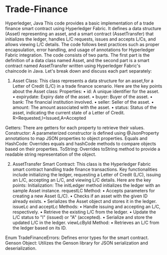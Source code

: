 # Trade-Finance
Hyperledger, Java
This code provides a basic implementation of a trade finance smart contract using Hyperledger Fabric. It defines a data structure (Asset) representing an asset, and a smart contract (AssetTransfer) that initializes the ledger, handles L/C requests, issues and accepts L/Cs, and allows viewing L/C details. The code follows best practices such as proper encapsulation, error handling, and usage of annotations for Hyperledger Fabric integration.
The code consists of two parts. The first part is the definition of a data class named Asset, and the second part is a smart contract named AssetTransfer written using Hyperledger Fabric's chaincode in Java. Let's break down and discuss each part separately:

1. Asset Class:
This class represents a data structure for an asset,for a Letter of Credit (L/C) in a trade finance scenario. Here are the key points about the Asset class:
Properties:
•	id: A unique identifier for the asset.
•	expirydate: Expiry date of the asset.
•	buyer: Buyer of the asset.
•	bank: The financial institution involved.
•	seller: Seller of the asset.
•	amount: The amount associated with the asset.
•	status: Status of the asset, indicating the current state of a Letter of Credit. R=Requested,I=Issued,A=Accepted

Getters: There are getters for each property to retrieve their values.
Constructor: A parameterized constructor is defined using @JsonProperty annotations to map JSON properties to object properties.
Equals and HashCode: Overrides equals and hashCode methods to compare objects based on their properties.
ToString: Overrides toString method to provide a readable string representation of the object.


2. AssetTransfer Smart Contract:
This class is the Hyperledger Fabric smart contract handling trade finance transactions. Key functionalities include initializing the ledger, requesting a Letter of Credit (L/C), issuing an L/C, accepting an L/C, and viewing L/C details. Here are the key points:
Initialization: The initLedger method initializes the ledger with an sample Asset instance.
requestLC Method:
•	Accepts parameters for creating a new Asset (L/C).
•	Checks if an asset with the given ID already exists.
•	Serializes the Asset object and stores it in the ledger.
issueLc and acceptLc Methods:
•	Handle issuing and accepting an L/C, respectively.
•	Retrieve the existing L/C from the ledger.
•	Update the L/C status to "I" (issued) or "A" (accepted).
•	Serialize and store the updated L/C in the ledger.
viewLcById Method:
•	Retrieves an L/C from the ledger based on its ID.

Enum TradeFinanceErrors: Defines error types for the smart contract.
Genson Object: Utilizes the Genson library for JSON serialization and deserialization.
